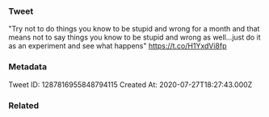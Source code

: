 ### Tweet
"Try not to do things you know to be stupid and wrong for a month and that means not to say things you know to be stupid and wrong as well...just do it as an experiment and see what happens" https://t.co/H1YxdVi8fp

### Metadata
Tweet ID: 1287816955848794115
Created At: 2020-07-27T18:27:43.000Z

### Related

